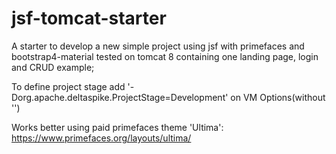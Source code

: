 # jsf-tomcat-starter
A starter to develop a new simple project using jsf with primefaces and bootstrap4-material tested on tomcat 8 containing one landing page,
login and CRUD example;

To define project stage add '-Dorg.apache.deltaspike.ProjectStage=Development' on VM Options(without '')

Works better using paid primefaces theme 'Ultima':
https://www.primefaces.org/layouts/ultima/
